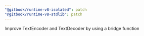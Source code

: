 ```yaml
---
"@gitbook/runtime-v8-isolated": patch
"@gitbook/runtime-v8-stdlib": patch
---
```


Improve TextEncoder and TextDecoder by using a bridge function
